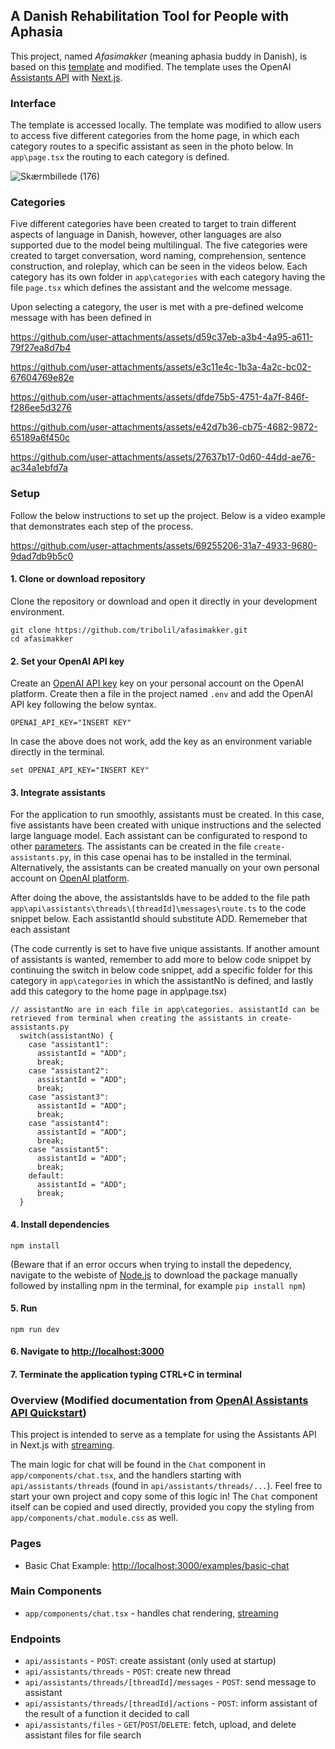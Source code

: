 ## A Danish Rehabilitation Tool for People with Aphasia <br/>
This project, named _Afasimakker_ (meaning aphasia buddy in Danish), is based on this [template](https://github.com/openai/openai-assistants-quickstart) and modified. The template uses the OpenAI [Assistants API](https://platform.openai.com/docs/assistants/overview) with [Next.js](https://nextjs.org/docs). 

### Interface
The template is accessed locally. The template was modified to allow users to access five different categories from the home page, in which each category routes to a specific assistant as seen in the photo below. In `app\page.tsx` the routing to each category is defined.

![Skærmbillede (176)](https://github.com/user-attachments/assets/34bee224-e725-43f7-94b9-4fd3da91bdbd)

### Categories
Five different categories have been created to target to train different aspects of language in Danish, however, other languages are also supported due to the model being multilingual. The five categories were created to target conversation, word naming, comprehension, sentence construction, and roleplay, which can be seen in the videos below. Each category has its own folder in `app\categories` with each category having the file `page.tsx` which defines the assistant and the welcome message.

Upon selecting a category, the user is met with a pre-defined welcome message with has been defined in

https://github.com/user-attachments/assets/d59c37eb-a3b4-4a95-a611-79f27ea8d7b4


https://github.com/user-attachments/assets/e3c11e4c-1b3a-4a2c-bc02-67604769e82e


https://github.com/user-attachments/assets/dfde75b5-4751-4a7f-846f-f286ee5d3276


https://github.com/user-attachments/assets/e42d7b36-cb75-4682-9872-65189a6f450c


https://github.com/user-attachments/assets/27637b17-0d60-44dd-ae76-ac34a1ebfd7a

### Setup
Follow the below instructions to set up the project. Below is a video example that demonstrates each step of the process.

https://github.com/user-attachments/assets/69255206-31a7-4933-9680-9dad7db9b5c0


#### 1. Clone or download repository 
Clone the repository or download and open it directly in your development environment. 
```shell
git clone https://github.com/tribolil/afasimakker.git
cd afasimakker
```
#### 2. Set your OpenAI API key
Create an [OpenAI API key](https://platform.openai.com/api-keys) key on your personal account on the OpenAI platform. Create then a file in the project named `.env` and add the OpenAI API key following the below syntax. 

```shell
OPENAI_API_KEY="INSERT KEY"
```

In case the above does not work, add the key as an environment variable directly in the terminal.
```shell
set OPENAI_API_KEY="INSERT KEY"
```

#### 3. Integrate assistants
For the application to run smoothly, assistants must be created. In this case, five assistants have been created with unique instructions and the selected large language model. Each assistant can be configurated to respond to other [parameters](https://platform.openai.com/docs/assistants/quickstart/step-1-create-an-assistant). The assistants can be created in the file `create-assistants.py`, in this case openai has to be installed in the terminal. Alternatively, the assistants can be created manually on your own personal account on [OpenAI platform](https://platform.openai.com/playground/assistants). 

After doing the above, the assistantsIds have to be added to the file path `app\api\assistants\threads\[threadId]\messages\route.ts` to the code snippet below. Each assistantId should substitute ADD. Rememeber that each assistant 

(The code currently is set to have five unique assistants. If another amount of assistants is wanted, remember to add more to below code snippet by continuing the switch in below code snippet, add a specific folder for this category in `app\categories` in which the assistantNo is defined, and lastly add this category to the home page in app\page.tsx) 

```shell
// assistantNo are in each file in app\categories. assistantId can be retrieved from terminal when creating the assistants in create-assistants.py
  switch(assistantNo) {
    case "assistant1":
      assistantId = "ADD";
      break;
    case "assistant2":
      assistantId = "ADD";
      break;
    case "assistant3":
      assistantId = "ADD";
      break;
    case "assistant4":
      assistantId = "ADD";
      break;
    case "assistant5":
      assistantId = "ADD";
      break;
    default:
      assistantId = "ADD";
      break;
  }
```

#### 4. Install dependencies

```shell
npm install
```

(Beware that if an error occurs when trying to install the depedency, navigate to the webiste of [Node.js](https://nodejs.org/en) to download the package manually followed by installing npm in the terminal, for example `pip install npm`)

#### 5. Run

```shell
npm run dev
```

#### 6. Navigate to [http://localhost:3000](http://localhost:3000)

#### 7. Terminate the application typing CTRL+C in terminal

### Overview (Modified documentation from [OpenAI Assistants API Quickstart](https://github.com/openai/openai-assistants-quickstart/))

This project is intended to serve as a template for using the Assistants API in Next.js with [streaming](https://platform.openai.com/docs/assistants/overview/step-4-create-a-run). 

The main logic for chat will be found in the `Chat` component in `app/components/chat.tsx`, and the handlers starting with `api/assistants/threads` (found in `api/assistants/threads/...`). Feel free to start your own project and copy some of this logic in! The `Chat` component itself can be copied and used directly, provided you copy the styling from `app/components/chat.module.css` as well.

### Pages

- Basic Chat Example: [http://localhost:3000/examples/basic-chat](http://localhost:3000/examples/basic-chat)

### Main Components

- `app/components/chat.tsx` - handles chat rendering, [streaming](https://platform.openai.com/docs/assistants/overview?context=with-streaming)

### Endpoints

- `api/assistants` - `POST`: create assistant (only used at startup)
- `api/assistants/threads` - `POST`: create new thread
- `api/assistants/threads/[threadId]/messages` - `POST`: send message to assistant
- `api/assistants/threads/[threadId]/actions` - `POST`: inform assistant of the result of a function it decided to call
- `api/assistants/files` - `GET`/`POST`/`DELETE`: fetch, upload, and delete assistant files for file search
